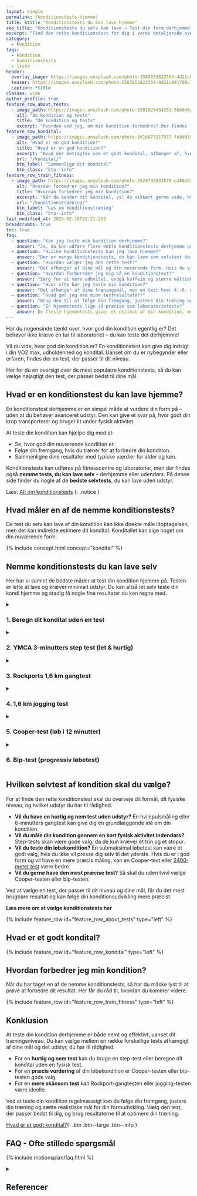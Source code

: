 ```yaml
---
layout: single
permalink: /konditionstests-hjemme/
title: &title "Konditionstests du kan lave hjemme"
seo_title: "Konditionstests du selv kan lave – Test din form derhjemme"
excerpt: "Find den rette konditionstest for dig i vores detaljerede oversigt. Mål kondition, VO2 max og kondital for at forbedre din form."
category:
  - Kondition
tags:
  - kondition
  - konditionstests
  - liste
header:
  overlay_image: https://images.unsplash.com/photo-1585855822554-4d21c841708c?ixlib=rb-4.0.3&ixid=M3wxMjA3fDB8MHxwaG90by1wYWdlfHx8fGVufDB8fHx8fA%3D%3D&auto=format&fit=crop&h=630&w=1200&q=60
  teaser: https://images.unsplash.com/photo-1585855822554-4d21c841708c?ixlib=rb-4.0.3&ixid=M3wxMjA3fDB8MHxwaG90by1wYWdlfHx8fGVufDB8fHx8fA%3D%3D&auto=format&fit=crop&h=300&w=400&q=10
  caption: *title
classes: wide
author_profile: true
feature_row_about_tests:
  - image_path: https://images.unsplash.com/photo-1501820434261-5bb046afcf6b?ixlib=rb-1.2.1&ixid=eyJhcHBfaWQiOjEyMDd9&auto=format&fit=crop&h=300&w=400&q=10
    alt: "Om kondition og tests"
    title: "Om kondition og tests"
    excerpt: "Hvordan ved jeg, om min kondition forbedres? Der findes flere metoder til at beregne dit kondital og din iltoptagelse ved hjælp af vores beregnere. Se tabellen for at vælge den test, der passer bedst til dig."
feature_row_kondital:
  - image_path: https://images.unsplash.com/photo-1616877217977-fe8d019afd76?crop=entropy&cs=tinysrgb&fm=jpg&ixlib=rb-1.2.1&raw_url=true&ixid=MnwxMjA3fDB8MHxwaG90by1wYWdlfHx8fGVufDB8fHx8&auto=format&fit=crop&w=400&h=300&q=10
    alt: "Hvad er en god kondition?"
    title: "Hvad er en god kondition?"
    excerpt: "Hvad der betragtes som et godt kondital, afhænger af, hvem du sammenligner dig med. Her finder du tabeller, der viser standarder for almindelige personer i Skandinavien."
    url: "/kondital/"
    btn_label: "Sammenlign dit kondital"
    btn_class: "btn--info"
feature_row_train_fitness:
  - image_path: https://images.unsplash.com/photo-1529795533870-ea8020391255?ixlib=rb-4.0.3&ixid=MnwxMjA3fDB8MHxwaG90by1wYWdlfHx8fGVufDB8fHx8&auto=format&fit=crop&h=300&w=400&q=10
    alt: "Hvordan forbedrer jeg min kondition?"
    title: "Hvordan forbedrer jeg min kondition?"
    excerpt: "Når du kender dit kondital, vil du sikkert gerne vide, hvordan du kan forbedre det. Heldigvis har vi samlet en masse viden om, hvordan du kan træne din kondition."
    url: "/konditionstraening/"
    btn_label: "Læs om konditionstræning"
    btn_class: "btn--info"
last_modified_at: 2025-02-18T22:21:26Z
breadcrumbs: true
toc: true
faq:
  - question: "Kan jeg teste min kondition derhjemme?"
    answer: "Ja, du kan udføre flere enkle konditionstests derhjemme uden behov for avanceret udstyr. Eksempler inkluderer step-tests, submaksimale løbetests og simple pulsbaserede tests."
  - question: "Hvilke konditionstests kan jeg lave hjemme?"
    answer: "Der er mange konditionstests, du kan lave som selvtest derhjemme. Du kan se nogle forslag på denne side."
  - question: "Hvordan vælger jeg den rette test?"
    answer: "Det afhænger af dine mål og din nuværende form. Hvis du vil have en simpel test uden løb, er en step-test et godt valg. Hvis du vil vurdere din løbeform, kan en submaksimal løbetest eller en 6-minutters gangtest være bedre."
  - question: "Hvordan forbereder jeg mig på en konditionstest?"
    answer: "Sørg for at være udhvilet, undgå koffein og større måltider lige inden testen, og udfør en kort opvarmning."
  - question: "Hvor ofte bør jeg teste min kondition?"
    answer: "Det afhænger af dine træningsmål, men en test hver 4.-6. uge giver et godt billede af din udvikling."
  - question: "Hvad gør jeg med mine testresultater?"
    answer: "Brug dem til at følge din fremgang, justere din træning og sætte nye mål. Du kan sammenligne resultaterne over tid for at se forbedringer."
  - question: "Er hjemmetests lige så præcise som laboratorietests?"
    answer: De fleste hjemmetests giver et estimat af din kondition, men laboratorietests med iltoptagelsesmåling er mere præcise. Dog er hjemmetests et fremragende alternativ til at følge din udvikling over tid.
---
```


Har du nogensinde tænkt over, hvor god din kondition egentlig er? Det behøver ikke kræve en tur til laboratoriet – du kan teste det derhjemme!

Vil du vide, hvor god din kondition er? En konditionstest kan give dig indsigt i din VO2 max, udholdenhed og kondital. Uanset om du er nybegynder eller erfaren, findes der en test, der passer til dit niveau.

Her for du en oversigt over de mest populære konditionstests, så du kan vælge nøjagtigt den test, der passer bedst til dine mål.

## Hvad er en konditionstest du kan lave hjemme?

En konditionstest derhjemme er en simpel måde at vurdere din form på – uden at du behøver avanceret udstyr. Den kan give et svar på, hvor godt din krop transporterer og bruger ilt under fysisk aktivitet.

At teste din kondition kan hjælpe dig med at:

- Se, hvor god din nuværende kondition er.
- Følge din fremgang, hvis du træner for at forbedre din kondition.
- Sammenligne dine resultater med typiske værdier for alder og køn.

Konditionstests kan udføres på fitnesscentre og laboratorier, men der findes også **nemme tests, du kan lave selv** – derhjemme eller udendørs. På denne side finder du nogle af de **bedste selvtests**, du kan lave uden udstyr.

Læs: [Alt om konditionstests](/kondition/tests/)
{: .notice }

## Hvad måler en af de nemme konditionstests?

De test du selv kan lave af din kondition kan ikke direkte måle iltoptagelsen, men det kan indirekte estimere dit kondital. Konditallet kan sige noget om din nuværende form.

{% include concept.html concept="kondital" %}

## Nemme konditionstests du kan lave selv

Her har vi samlet de bedste måder at test din kondition hjemme på. Testen er lette at lave og kræver minimalt udstyr. Du kan altså let selv teste din kondi hjemme og stadig få nogle fine resultater du kan regne med.

<details markdown="1" class="faq">
  <summary><h3 id="beregn-kondital">1. Beregn dit kondital uden en test</h3></summary>
  
  Hvis du ikke ønsker at tage en fysisk test, kan du stadig estimere dit kondital ved hjælp af forskellige formler.  
  
  Disse beregninger er baseret på faktorer som alder, vægt, hvilepuls eller træningsniveau.
  
  👉 [Beregn dit kondital uden en test](/beregn-kondital/)
</details>

<details markdown="1" class="faq">
  <summary><h3 id="ymca-step-test">2. YMCA 3-minutters step test (let & hurtig)</h3></summary>
  
  En nem test, hvor du træder op og ned på en 30 cm høj bænk i et fast tempo i 3 minutter.  
  
  Efter testen måles din puls for at estimere din kondition. Velegnet til alle, uanset træningsniveau.

  Der findes naturligvis [forskellige variationer af steptests](/kondital-fra-steptest/), men det her er nok den letteste test at sætte op.
  
  👉 [Læs mere om YMCA step-testen](/ymca-3-minutters-steptest/)
</details>

<details markdown="1" class="faq">
  <summary><h3 id="rockport-gangtest">3. Rockports 1,6 km gangtest</h3></summary>
  
  En enkel test, hvor du går 1,6 km så hurtigt som muligt. Derefter registrerer du din puls.  
  
  Testen er særligt god for begyndere eller personer, der ikke kan løbe.

  Det er lettest at lave testen med en pulsmåler, men du kan også tælle pulsen manuelt, når du når i mål.
  
  👉 [Læs mere om Rockport gangtesten](/gaatest/)
</details>

<details markdown="1" class="faq">
  <summary><h3 id="jogging-test">4. 1,6 km jogging test</h3></summary>
  
  En submaksimal test, hvor du jogger 1,6 km i et moderat tempo (så du stadig kan tale).  
  
  Når du er færdig, måler du din puls, hvilket giver et estimat af din kondition.

  Det gode ved denne test er, at du ikke behøver at sætte dig op til den. Du skal bruge en pulsmåler for at lave testen.
  
  👉 [Læs mere om jogging-testen](/submaximal-jogging-test-vo2/)
</details>

<details markdown="1" class="faq">
  <summary><h3 id="cooper-test">5. Cooper-test (løb i 12 minutter)</h3></summary>
  
  Løb så langt du kan på 12 minutter. Jo længere du løber, desto bedre er din kondition.  
  
  Testen blev udviklet af Kenneth Cooper til militæret og bruges bredt til at måle udholdenhed.

  Selvom Cooper-testen har nogle år på bagen, så er det stadig en af de tests, der er mest præcis til at måle konditallet.

  Det kan være lidt svært at lave den rigtige pacing-strategi i Cooper-testen.
  
  👉 [Læs mere om Cooper-testen](/cooper-test/)
</details>

<details markdown="1" class="faq">
  <summary><h3 id="bip-test">6. Bip-test (progressiv løbetest)</h3></summary>
  
  En progressiv test, hvor du løber mellem to punkter (20 meter fra hinanden) i takt med lyde fra en lydfil.  
  
  Tempoet øges gradvist, og testen stopper, når du ikke kan følge med længere. Bip-testen bliver ofte brugt til at vurdere kondition, og vælges ofte fordi den er præcis.

  Fordi du løber efter et bip, så er biptesten relativt let at følge. Du skal bare følge med så længe du ka.
  
  👉 [Læs mere om Bip-testen](/bip-test/)
</details>

## Hvilken selvtest af kondition skal du vælge?

For at finde den rette konditionstest skal du overveje dit formål, dit fysiske niveau, og hvilket udstyr du har til rådighed.

- **Vil du have en hurtig og nem test uden udstyr?**
  En hvilepulsmåling eller 6-minutters gangtest kan give dig en grundlæggende idé om din kondition.
- **Vil du måle din kondition gennem en kort fysisk aktivitet indendørs?**
  Step-tests skan være gode valg, da de kun kræver et trin og et stopur.
- **Vil du teste din løbekondition?**
  En submaksimal løbetest kan være et godt valg, hvis du ikke vil presse dig selv til det yderste. Hvis du er i god form og vil have en mere præcis måling, kan en Cooper-test eller [2400-meter test](/kondital-2400-meter/) være bedre.
- **Vil du gerne have den mest præcise test?**
  Så skal du uden tvivl vælge Cooper-testen eller bip-testen.

Ved at vælge en test, der passer til dit niveau og dine mål, får du det mest brugbare resultat og kan følge din konditionsudvikling mere præcist.

**Læs mere om at vælge konditionstests her**

{% include feature_row id="feature_row_about_tests" type="left" %}

## Hvad er et godt kondital?

{% include feature_row id="feature_row_kondital" type="left" %}

## Hvordan forbedrer jeg min kondition?

Når du har taget en af de nemme konditionstests, så har du måske lyst til at prøve at forbedre dit resultat. Her får du råd til, hvordan du kommer videre.

{% include feature_row id="feature_row_train_fitness" type="left" %}

## Konklusion

At teste din kondition derhjemme er både nemt og effektivt, uanset dit træningsniveau. Du kan vælge mellem en række forskellige tests afhængigt af dine mål og det udstyr, du har til rådighed.

- For en **hurtig og nem test** kan du bruge en step-test eller beregne dit kondital uden en fysisk test.
- For en **præcis vurdering** af din løbekondition er Cooper-testen eller bip-testen gode valg.
- For en **mere skånsom test** kan Rockport-gangtesten eller jogging-testen være ideelle.

Ved at teste din kondition regelmæssigt kan du følge din fremgang, justere din træning og sætte realistiske mål for din formudvikling. Vælg den test, der passer bedst til dig, og brug resultaterne til at optimere din træning.

[Hvad er et godt kondital?](/kondital/){: .btn .btn--large .btn--info }

## FAQ - Ofte stillede spørgsmål

{% include motionsplan/faq.html %}

<details markdown="1" class="references">
  <summary><h2 id="references">Referencer</h2></summary>

- Astrand, P-O. & Ryhming, I. (1954). A Nomogram for Calculation of Aerobic Capacity (Physical Fitness) from Pulse Rate During Submaximal Work. Journal of Applied Physiology, 7(2), 218-221.
- Cooper, K. H. (1968). A Means of Assessing Maximal Oxygen Intake: Correlation Between Field and Treadmill Testing. Journal of the American Medical Association, 203(3), 201-204.
- Léger, L. A. & Lambert, J. (1982). A Maximal Multistage 20-m Shuttle Run Test to Predict VO2 Max. European Journal of Applied Physiology and Occupational Physiology, 49(1), 1-12.
- McArdle, W. D., Katch, F. I., & Katch, V. L. (2015). Exercise Physiology: Nutrition, Energy, and Human Performance (8th ed.). Lippincott Williams & Wilkins.
- Rockport Walking Institute. (1987). The One-Mile Walk Test: A Simple Estimation of Aerobic Fitness in Older Adults. Research Quarterly for Exercise and Sport, 58(3), 252-256.
- YMCA. (2000). YMCA Fitness Testing and Assessment Manual. Human Kinetics.
</details>
